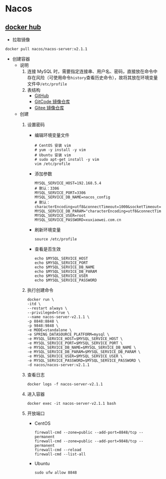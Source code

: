 # Nacos

## [docker hub](https://hub.docker.com/r/nacos/nacos-server)

- 拉取镜像

```shell
docker pull nacos/nacos-server:v2.1.1
```

- 创建容器
    - 说明
        1. 连接 MySQL 时，需要指定连接串、用户名、密码，直接放在命令中存在风险（可使用命令`history`查看历史命令），故将其放在环境变量文件中`/etc/profile`
        2. 表结构
            - [GitHub](https://github.com/alibaba/nacos/blob/develop/distribution/conf/nacos-mysql.sql)
            - [GitCode 镜像仓库](https://gitcode.net/mirrors/alibaba/nacos/-/tree/develop/distribution/conf/nacos-mysql.sql)
            - [Gitee 镜像仓库](https://gitee.com/mirrors/Nacos/blob/develop/distribution/conf/nacos-mysql.sql)
    - 创建
        1. 设置密码
            - 编辑环境变量文件
                ```shell
                # CentOS 安装 vim
                # yum -y install -y vim
                # Ubuntu 安装 vim
                # sudo apt-get install -y vim
                vim /etc/profile
                ```
            - 添加参数
                ```shell
                MYSQL_SERVICE_HOST=192.168.5.4
                # 默认：3306
                MYSQL_SERVICE_PORT=3306
                MYSQL_SERVICE_DB_NAME=nacos_config
                # 默认：characterEncoding=utf8&connectTimeout=1000&socketTimeout=3000&autoReconnect=true&useSSL=false
                MYSQL_SERVICE_DB_PARAM="characterEncoding=utf8&connectTimeout=1000&socketTimeout=3000&autoReconnect=true&useSSL=false"
                MYSQL_SERVICE_USER=root
                MYSQL_SERVICE_PASSWORD=xuxiaowei.com.cn
                ```
            - 刷新环境变量
                ```shell
                source /etc/profile
                ```
            - 查看是否生效
                ```shell
                echo $MYSQL_SERVICE_HOST
                echo $MYSQL_SERVICE_PORT
                echo $MYSQL_SERVICE_DB_NAME
                echo $MYSQL_SERVICE_DB_PARAM
                echo $MYSQL_SERVICE_USER
                echo $MYSQL_SERVICE_PASSWORD
                ```

        2. 执行创建命令
            ```shell
            docker run \
            -itd \
            --restart always \
            --privileged=true \
            --name nacos-server-v2.1.1 \
            -p 8848:8848 \
            -p 9848:9848 \
            -e MODE=standalone \
            -e SPRING_DATASOURCE_PLATFORM=mysql \
            -e MYSQL_SERVICE_HOST=$MYSQL_SERVICE_HOST \
            -e MYSQL_SERVICE_PORT=$MYSQL_SERVICE_PORT \
            -e MYSQL_SERVICE_DB_NAME=$MYSQL_SERVICE_DB_NAME \
            -e MYSQL_SERVICE_DB_PARAM=$MYSQL_SERVICE_DB_PARAM \
            -e MYSQL_SERVICE_USER=$MYSQL_SERVICE_USER \
            -e MYSQL_SERVICE_PASSWORD=$MYSQL_SERVICE_PASSWORD \
            -d nacos/nacos-server:v2.1.1
            ```
        3. 查看日志
            ```shell
            docker logs -f nacos-server-v2.1.1
            ```
        4. 进入容器
            ```shell
            docker exec -it nacos-server-v2.1.1 bash
            ```
        5. 开放端口
            - CentOS
                ```shell
                firewall-cmd --zone=public --add-port=8848/tcp --permanent
                firewall-cmd --zone=public --add-port=9848/tcp --permanent
                firewall-cmd --reload
                firewall-cmd --list-all
                ```
            - Ubuntu
                ```shell
                sudo ufw allow 8848
                ```
